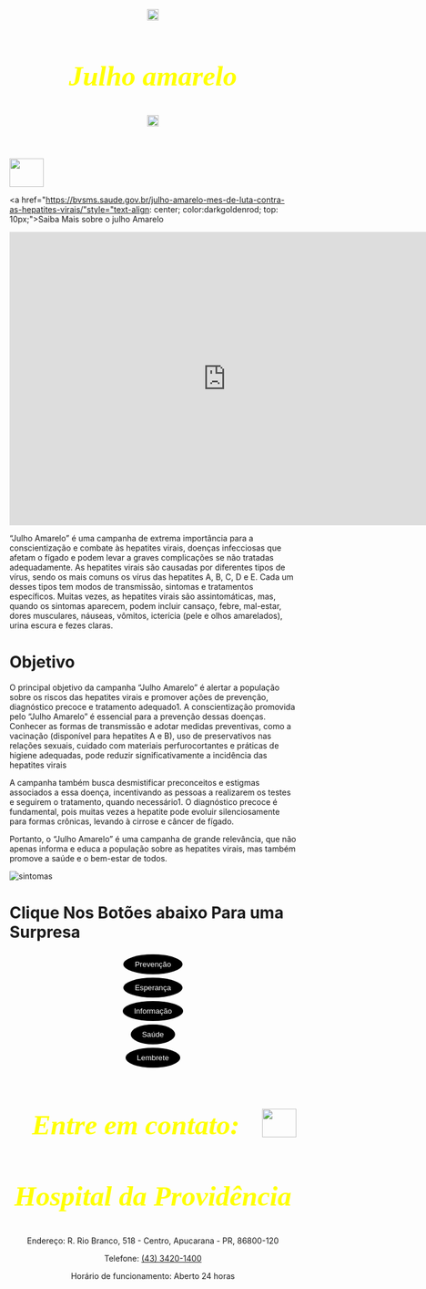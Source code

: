 <!DOCTYPE html>
<html lang="Pt-br">

<head>
	<meta charset="UTF-8">
	<meta name="viewport" content="width=device-width,initial-scale=1.0">

<title>Julho amarelo</title>
 
</head>
<style>
	body{
  background-image: url("https://www.paxbahia.com.br/images/bl/julho-amarelo-hepatites-virais.jpg");
  background-repeat: no-repeat;
  background-size: cover;
  }

  header {
            background-color: black;
            padding: 10px; 
            text-align: center; 
        }

.img{
        margin: 0;
            padding: 0;
            overflow: hidden;
        position: fixed;
            left: 0;
            bottom: 0;
            opacity: 0.7; 
            z-index: 9999;
        }
   
p {
	text-align: center;
	font-size: 25px;
	font-family: sans-serif;
 } 

h1{
	text-align: center;
	font-size: 49px;
	font-style: italic;
	font-family: sans-serif;
}
h2{
	text-align: center;
	font-size: 49px;
	font-style: italic;
	font-family: cursive;
	color: yellow;
}


.box {
            border-radius: 15px;
            padding: 10px;
            box-shadow: 6px 6px 6px 6px rgba(0, 0, 0, 0.1);
            text-align: left;
            margin-top: 140px;
            width: 90%;
            margin-left: auto;
            margin-right: auto;
        }

.barra {
            background-color: black;
            position: fixed;
            top: 0;
            left: 0;
            right: 0;
            height: 95px;
        }
button{
	align-content: center;
	align-items: center;
	text-align: center; ]
    background-color: black;
    background-color: black;
        border: solid;
        border-radius: 50%;
        color: white;
        padding: 10px 20px;
        cursor: pointer;
        animation: floatingGlow 2s infinite alternate;
    }

  @keyframes floatingGlow {
        0% {
            box-shadow: 0 0 10px rgba(255, 255, 255, 0.5);
        }
        100% {
            box-shadow: 0 0 20px rgba(255, 255, 255, 0.8);
        }
   }

.botao1{
	text-align: center;
	align-content: center;
	align-items: center;
	
}        

.botao2{
	text-align: center;
	align-content: center;
	align-items: center;     
}      

.botao3{
	text-align: center;
	align-content: center;
	align-items: center;
            }

.botao4{
	text-align: center;
	align-content: center;
	align-items: center;       	
  }

.botao5{
	text-align: center;
	align-content: center;
	align-items: center;
          }

.imgrodape{
        position: right;
      

.cabecalho{
    color: white;
}

</style>

<body>
<header>
    <p><img src="https://imagepng.org/wp-content/uploads/2018/09/laco-fita-amarela-1.png" alt="Logo" height="20" width="20"> <h2>Julho amarelo</h2> <p><img src="https://imagepng.org/wp-content/uploads/2018/09/laco-fita-amarela-1.png" alt="Logo" height="20" width="20"></p>
</header>	

<div class="img">
<img src="https://th.bing.com/th/id/R.f89a12e1b004c81627ac042bf0b10e7b?rik=R0%2fwLWvH6Lp3rw&riu=http%3a%2f%2fwww1.sp.senac.br%2fhotsites%2fsites%2fguiavisual%2fwp-content%2fuploads%2f2021%2f05%2fLogo-negativo-1.jpg&ehk=%2b9WHycLiSASwNfdJa6GBObuNW1Guk%2f7quhnjZ1qWIw4%3d&risl=&pid=ImgRaw&r=0" width="60" height="50">

<a href="https://bvsms.saude.gov.br/julho-amarelo-mes-de-luta-contra-as-hepatites-virais/"style="text-align: center; color:darkgoldenrod; top: 10px;">Saiba Mais sobre o julho Amarelo</a>
</div>


<div style="text-align: center;">
<iframe width="760" height="515" src="
https://www.youtube.com/embed/4DAExTvdHA8?si=7cdvWPSXMNkUWSkx"
title="YouTube video player" frameborder="0" allow="accelerometer; autoplay; clipboard-write; encrypted-media; gyroscope; picture-in-picture; web-share" referrerpolicy="strict-origin-when-cross-origin" allowfullscreen></iframe>
</div>

<div class="box"> <p> “Julho Amarelo” é uma campanha de extrema importância para a conscientização e combate às hepatites virais, doenças infecciosas que afetam o fígado e podem levar a graves complicações se não tratadas adequadamente. As hepatites virais são causadas por diferentes tipos de vírus, sendo os mais comuns os vírus das hepatites A, B, C, D e E. Cada um desses tipos tem modos de transmissão, sintomas e tratamentos específicos. Muitas vezes, as hepatites virais são assintomáticas, mas, quando os sintomas aparecem, podem incluir cansaço, febre, mal-estar, dores musculares, náuseas, vômitos, icterícia (pele e olhos amarelados), urina escura e fezes claras.</p>
</div>

 <h1>Objetivo</h1>

<div class="box"> <p>O principal objetivo da campanha “Julho Amarelo” é alertar a população sobre os riscos das hepatites virais e promover ações de prevenção, diagnóstico precoce e tratamento adequado1. A conscientização promovida pelo “Julho Amarelo” é essencial para a prevenção dessas doenças. Conhecer as formas de transmissão e adotar medidas preventivas, como a vacinação (disponível para hepatites A e B), uso de preservativos nas relações sexuais, cuidado com materiais perfurocortantes e práticas de higiene adequadas, pode reduzir significativamente a incidência das hepatites virais</p>

<p>A campanha também busca desmistificar preconceitos e estigmas associados a essa doença, incentivando as pessoas a realizarem os testes e seguirem o tratamento, quando necessário1. O diagnóstico precoce é fundamental, pois muitas vezes a hepatite pode evoluir silenciosamente para formas crônicas, levando à cirrose e câncer de fígado.</p>

<p>Portanto, o “Julho Amarelo” é uma campanha de grande relevância, que não apenas informa e educa a população sobre as hepatites virais, mas também promove a saúde e o bem-estar de todos.</p>
</div>

<p><image src="https://casembrapa.com.br/storage/app/public/inserted_files/2021/07/julho-amarelo.png" alt="sintomas"align="middle" > </p>

<h1>Clique Nos Botões abaixo Para uma Surpresa</h1>

<center>
<div class="Botao1">
<button id="Botao1">Prevenção</button>
    <p id="textoEscondido1" style="display: none;">"Um mês para lembrar que a prevenção é a melhor cura.”</p>
    <script>
        const botao = document.getElementById("Botao1");
        const texto = document.getElementById("textoEscondido1");
botao.addEventListener("click", function() {
            if (texto.style.display === "none") {
                texto.style.display = "block";
            } else {
                texto.style.display = "none";
            }
        });
    </script>
</center>
</div>

<center>
<div class="Botao2">
    <button id="Botao2">Esperança</button>
    <p id="textoEscondido2" style="display: none;">"Iluminamos a esperança e a conscientização sobre as hepatites virais.”</p>
    <script>
        document.getElementById("Botao2").addEventListener("click", function() {
            const texto = document.getElementById("textoEscondido2");
            texto.style.display = texto.style.display === "none" ? "block" : "none";
        });
    </script>
</div>
</center>

<center>
<div class="Botao3">
    <button id="Botao3">Informação</button>
    <p id="textoEscondido3" style="display: none;">“A informação é a nossa maior arma contra as hepatites. Vamos espalhar a palavra neste Julho Amarelo.”</p>
    <script>
        document.getElementById("Botao3").addEventListener("click", function() {
          const texto = document.getElementById("textoEscondido3");
            texto.style.display = texto.style.display === "none" ? "block" : "none";
        });
    </script>
</div>
</center>

<center>
<div class="Botao4">
    <button id="Botao4">Saúde</button>
    <p id="textoEscondido4" style="display: none;">"lembre-se: o cuidado com a saúde começa com a prevenção.”</p>
    <script>
        document.getElementById("Botao4").addEventListener("click", function() {
          const texto = document.getElementById("textoEscondido4");
            texto.style.display = texto.style.display === "none" ? "block" : "none";
        });
    </script>
</div>
</center>

<center>
<div class="Botao5">
    <button id="Botao5">Lembrete</button>
    <p id="textoEscondido5" style="display: none;">"Um lembrete de que juntos podemos vencer as hepatites virais.”</p>
    <script>
        document.getElementById("Botao5").addEventListener("click", function() {
           const texto = document.getElementById("textoEscondido5");
            texto.style.display = texto.style.display === "none" ? "block" : "none";
        });
    </script>
</div>
</center>

<div class="imgrodape">
<img src="https://th.bing.com/th/id/R.f89a12e1b004c81627ac042bf0b10e7b?rik=R0%2fwLWvH6Lp3rw&riu=http%3a%2f%2fwww1.sp.senac.br%2fhotsites%2fsites%2fguiavisual%2fwp-content%2fuploads%2f2021%2f05%2fLogo-negativo-1.jpg&ehk=%2b9WHycLiSASwNfdJa6GBObuNW1Guk%2f7quhnjZ1qWIw4%3d&risl=&pid=ImgRaw&r=0" style="float:right" width="60" height="50">

<div class="cabecalho">
<header>
    <h2>Entre em contato:</h2>
    <h2>Hospital da Providência</h2>
        <p>Endereço: R. Rio Branco, 518 - Centro, Apucarana - PR, 86800-120</p>
        <p>Telefone: <a href="tel:+55(43) 3420-1400">(43) 3420-1400</a></p>
        <p>Horário de funcionamento: Aberto 24 horas</p>
</header>
</div>

</body>
</html>
